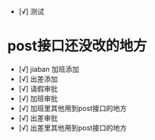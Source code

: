 - [√] 测试
# post接口还没改的地方
- [√] jiaban 加班添加
- [√] 出差添加
- [√] 请假审批
- [√] 加班审批
- [√] 加班里其他用到post接口的地方
- [√] 出差审批
- [√] 出差里其他用到post接口的地方